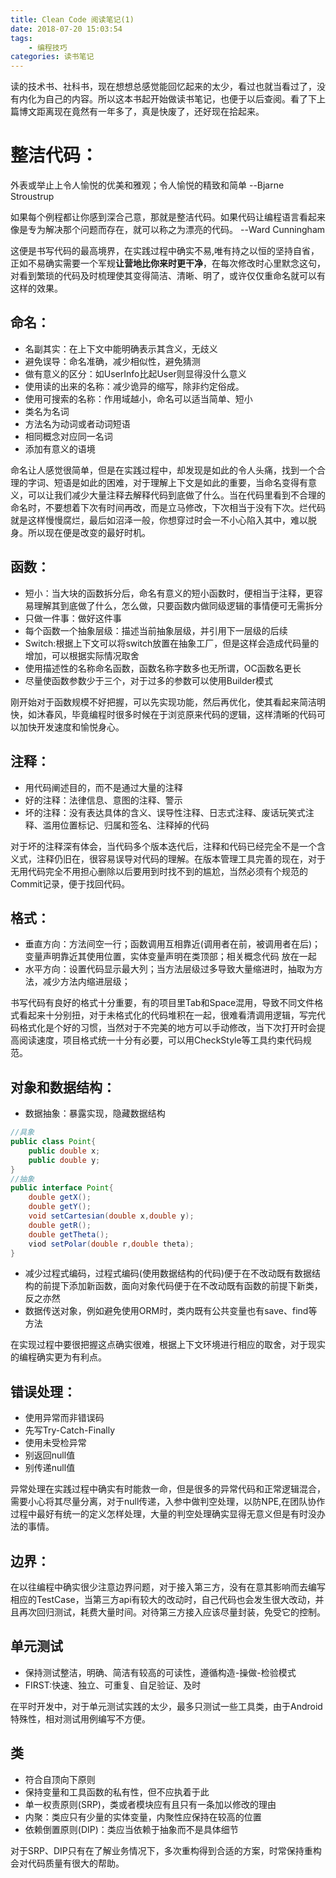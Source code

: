 ```yaml
---
title: Clean Code 阅读笔记(1)
date: 2018-07-20 15:03:54
tags:
    - 编程技巧
categories: 读书笔记
---
```

读的技术书、社科书，现在想想总感觉能回忆起来的太少，看过也就当看过了，没有内化为自己的内容。所以这本书起开始做读书笔记，也便于以后查阅。看了下上篇博文距离现在竟然有一年多了，真是快废了，还好现在拾起来。

# 整洁代码：

外表或举止上令人愉悦的优美和雅观；令人愉悦的精致和简单 --Bjarne Stroustrup

如果每个例程都让你感到深合己意，那就是整洁代码。如果代码让编程语言看起来像是专为解决那个问题而存在，就可以称之为漂亮的代码。  --Ward Cunningham

这便是书写代码的最高境界，在实践过程中确实不易,唯有持之以恒的坚持自省，正如不易确实需要一个军规**让营地比你来时更干净**，在每次修改时心里默念这句，对看到繁琐的代码及时梳理使其变得简洁、清晰、明了，或许仅仅重命名就可以有这样的效果。

<!--more-->

## 命名：

* 名副其实：在上下文中能明确表示其含义，无歧义
* 避免误导：命名准确，减少相似性，避免猜测
* 做有意义的区分：如UserInfo比起User则显得没什么意义
* 使用读的出来的名称：减少诡异的缩写，除非约定俗成。
* 使用可搜索的名称：作用域越小，命名可以适当简单、短小
* 类名为名词
* 方法名为动词或者动词短语
* 相同概念对应同一名词
* 添加有意义的语境

命名让人感觉很简单，但是在实践过程中，却发现是如此的令人头痛，找到一个合理的字词、短语是如此的困难，对于理解上下文是如此的重要，当命名变得有意义，可以让我们减少大量注释去解释代码到底做了什么。当在代码里看到不合理的命名时，不要想着下次有时间再改，而是立马修改，下次相当于没有下次。烂代码就是这样慢慢腐烂，最后如沼泽一般，你想穿过时会一不小心陷入其中，难以脱身。所以现在便是改变的最好时机。

## 函数：

* 短小：当大块的函数拆分后，命名有意义的短小函数时，便相当于注释，更容易理解其到底做了什么，怎么做，只要函数内做同级逻辑的事情便可无需拆分
* 只做一件事：做好这件事
* 每个函数一个抽象层级：描述当前抽象层级，并引用下一层级的后续
* Switch:根据上下文可以将switch放置在抽象工厂，但是这样会造成代码量的增加，可以根据实际情况取舍
* 使用描述性的名称命名函数，函数名称字数多也无所谓，OC函数名更长
* 尽量使函数参数少于三个，对于过多的参数可以使用Builder模式

刚开始对于函数规模不好把握，可以先实现功能，然后再优化，使其看起来简洁明快，如沐春风，毕竟编程时很多时候在于浏览原来代码的逻辑，这样清晰的代码可以加快开发速度和愉悦身心。

## 注释：

* 用代码阐述目的，而不是通过大量的注释
* 好的注释：法律信息、意图的注释、警示
* 坏的注释：没有表达具体的含义、误导性注释、日志式注释、废话玩笑式注释、滥用位置标记、归属和签名、注释掉的代码

对于坏的注释深有体会，当代码多个版本迭代后，注释和代码已经完全不是一个含义式，注释仍旧在，很容易误导对代码的理解。在版本管理工具完善的现在，对于无用代码完全不用担心删除以后要用到时找不到的尴尬，当然必须有个规范的Commit记录，便于找回代码。

## 格式：

* 垂直方向：方法间空一行；函数调用互相靠近(调用者在前，被调用者在后)；变量声明靠近其使用位置，实体变量声明在类顶部；相关概念代码 放在一起
* 水平方向：设置代码显示最大列；当方法层级过多导致大量缩进时，抽取为方法，减少方法内缩进层级；

书写代码有良好的格式十分重要，有的项目里Tab和Space混用，导致不同文件格式看起来十分别扭，对于未格式化的代码堆积在一起，很难看清调用逻辑，写完代码格式化是个好的习惯，当然对于不完美的地方可以手动修改，当下次打开时会提高阅读速度，项目格式统一十分有必要，可以用CheckStyle等工具约束代码规范。

## 对象和数据结构：

* 数据抽象：暴露实现，隐藏数据结构

``` java
//具象
public class Point{
	public double x;
	public double y;
}
//抽象
public interface Point{
	double getX();
	double getY();
	void setCartesian(double x,double y);
	double getR();
	double getTheta();
	viod setPolar(double r,double theta);
}
```

* 减少过程式编码，过程式编码(使用数据结构的代码)便于在不改动既有数据结构的前提下添加新函数，面向对象代码便于在不改动既有函数的前提下新类，反之亦然
* 数据传送对象，例如避免使用ORM时，类内既有公共变量也有save、find等方法

在实现过程中要很把握这点确实很难，根据上下文环境进行相应的取舍，对于现实的编程确实更为有利点。

## 错误处理：

* 使用异常而非错误码
* 先写Try-Catch-Finally
* 使用未受检异常
* 别返回null值
* 别传递null值

异常处理在实践过程中确实有时能救一命，但是很多的异常代码和正常逻辑混合，需要小心将其尽量分离，对于null传递，入参中做判空处理，以防NPE,在团队协作过程中最好有统一的定义怎样处理，大量的判空处理确实显得无意义但是有时没办法的事情。

## 边界：

在以往编程中确实很少注意边界问题，对于接入第三方，没有在意其影响而去编写相应的TestCase，当第三方api有较大的改动时，自己代码也会发生很大改动，并且再次回归测试，耗费大量时间。对待第三方接入应该尽量封装，免受它的控制。

## 单元测试

* 保持测试整洁，明确、简洁有较高的可读性，遵循构造-操做-检验模式
* FIRST:快速、独立、可重复、自足验证、及时

在平时开发中，对于单元测试实践的太少，最多只测试一些工具类，由于Android特殊性，相对测试用例编写不方便。

## 类

* 符合自顶向下原则
* 保持变量和工具函数的私有性，但不应执着于此
* 单一权责原则(SRP)，类或者模块应有且只有一条加以修改的理由
* 内聚：类应只有少量的实体变量，内聚性应保持在较高的位置
* 依赖倒置原则(DIP)：类应当依赖于抽象而不是具体细节

对于SRP、DIP只有在了解业务情况下，多次重构得到合适的方案，时常保持重构会对代码质量有很大的帮助。